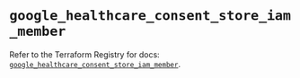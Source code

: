 # `google_healthcare_consent_store_iam_member`

Refer to the Terraform Registry for docs: [`google_healthcare_consent_store_iam_member`](https://registry.terraform.io/providers/hashicorp/google-beta/5.39.1/docs/resources/google_healthcare_consent_store_iam_member).
